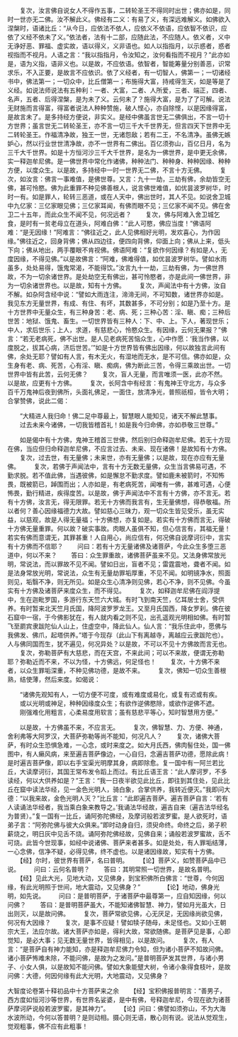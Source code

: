 <!-- { "loadSidebar": true } -->
　　复次，汝言佛自说女人不得作五事，二转轮圣王不得同时出世；佛亦如是，同时一世亦无二佛。汝不解此义。佛经有二义：有易了义，有深远难解义。如佛欲入涅槃时，语诸比丘：“从今日，应依法不依人，应依义不依语，应依智不依识，应依了义经不依未了义。”依法者，法有十二部，应随此法，不应随人。依义者，义中无诤好恶、罪福、虚实故，语以得义，义非语也。如人以指指月，以示惑者，惑者视指而不视月。人语之言：“我以指指月，令汝知之，汝何看指而不视月？”此亦如是，语为义指，语非义也。以是故，不应依语。依智者，智能筹量分别善恶，识常求乐，不入正要，是故言不应依识。依了义经者，有一切智人，佛第一；一切诸经书中，佛法第一；一切众中，比丘僧第一；布施得大富，持戒得生天，如是等是了义经。如说法师说法有五种利：一者、大富，二者、人所爱，三者、端正，四者、名声，五者、后得涅槃，是为未了义。云何未了？施得大富，是为了了可解。说法无财施而言得富，得富者说法人种种赞施，破人悭心，亦自除悭，以是因缘得富，是故言未了。是多持经方便说，非实义。是经中佛虽言世无二佛俱出，不言一切十方世界；虽言世无二转轮圣王，亦不言一切三千大千世界无，但言四天下世界中无二转轮圣王。作福清净故，独王一世，无诸怨敌；若有二王，不名清净。虽佛无嫉妒心，然以行业世世清净故，亦不一世界有二佛出。百亿须弥山，百亿日月，名为三千大千世界。如是十方恒河沙三千大千世界，是名为一佛世界，是中更无余佛，实一释迦牟尼佛。是一佛世界中常化作诸佛，种种法门、种种身、种种因缘、种种方便，以度众生。以是故，多持经中一时一世界无二佛，不言十方无佛。
　　复次，如汝言：佛言一事难值，是佛世尊。又言：九十一劫，三劫有佛，余劫皆空无佛，甚可怜愍。佛为此重罪不种见佛善根人，说言佛世难值，如优昙波罗树华，时时一有。如是罪人，轮转三恶道，或在人天中，佛出世时，其人不见。如说舍卫城中九亿家：三亿家眼见佛；三亿家耳闻，有佛而眼不见；三亿家不闻不见。佛在舍卫二十五年，而此众生不闻不见，何况远者？
　　复次，佛与阿难入舍卫城乞食，是时有一贫老母立在道头，阿难白佛：“此人可愍，佛应当度！”佛语阿难：“是无因缘！”阿难言：“佛往近之，此人见佛相好光明，发欢喜心，为作因缘。”佛往近之，回身背佛；佛从四边往，便四向背佛，仰面上向；佛从上来，低头下向；佛从地出，两手覆眼不肯视佛。佛语阿难：“复欲作何因缘？有如是人，无度因缘，不得见佛。”以是故佛言：“阿难，佛难得值，如优昙波罗树华。譬如水雨虽多，处处易得，饿鬼常渴，不能得饮。”汝言九十一劫，三劫有佛，为一佛世界故，不为一切余诸世界。是处劫空无有佛出，甚可怜愍者，亦是此间一佛世界，非为一切余诸世界也。以是故，知有十方佛。
　　复次，声闻法中有十方佛，汝自不解。如杂阿含经中说：“譬如大雨连注，渧渧无间，不可知数，诸世界亦如是。我见东方无量世界，有成、有住、有坏，其数甚多，不可分别；如是乃至十方。是十方世界中无量众生，有三种身苦：老、病、死；三种心苦：淫、瞋、痴；三种后世苦：地狱、饿鬼、畜生。一切世界皆有三种人：下、中、上。下人，著现世乐；中人，求后世乐；上人，求道，有慈悲心，怜愍众生。有因缘，云何无果报？”佛言：“若无老病死，佛不出世。是人见老病死苦恼众生，心中作愿：‘我当作佛，以度脱之，拔其心病，济后世苦。’”如是十方世界皆有佛出因缘，何以故独言此间有佛，余处无耶？譬如有人言，有木无火，有湿地而无水，是不可信。佛亦如是，众生身有老、病、死苦，心有淫、瞋、痴病，佛为断此三苦，令得三乘故出世。一切世界中皆有此苦，云何无佛？
　　复次，盲人无量，而言唯须一医，此亦不然。以是故，应更有十方佛。
　　复次，长阿含中有经言：有鬼神王守北方，与众多百千万鬼神后夜到佛所，头面礼佛足，一面住，放清净光，普照祇桓，皆令大明；合掌赞佛，说此二偈：

　　“大精进人我归命！佛二足中尊最上，智慧眼人能知见，诸天不解此慧事。
　　过去未来今诸佛，一切我皆稽首礼！如是我今归命佛，亦如恭敬三世尊。”

　　如是偈中有十方佛，鬼神王稽首三世佛，然后别归命释迦牟尼佛。若无十方现在佛，当应但归命释迦牟尼佛，不应言过去、未来、现在诸佛！是故知有十方佛。
　　复次，过去世，有无量佛；未来世，亦有无量佛；以是故，现在亦应有无量佛。
　　复次，若佛于声闻法中，言有十方无数无量佛，众生当言佛易可遇，不勤求脱。若不值此佛，当遇彼佛，如是懈怠不勤求度。譬如鹿未被箭时，不知怖畏，既被箭已，踔围而出；人亦如是，有老病死苦，闻唯有一佛，甚难可遇，心便怖畏，勤行精进，疾得度苦。以是故，佛于声闻法中不言有十方佛，亦不言无。若有十方佛，汝言无，得无限罪。若无十方佛而我言有，生无量佛想，得恭敬福。所以者何？善心因缘福德力大故。譬如慈心三昧力，观一切众生皆见受乐，虽无实益，以慈观，故是人得无量福；十方佛想，亦复如是。若实有十方佛而言无，得破十方佛无量重罪。何以故？破实事故。肉眼人虽俱不知，但心信言有，其福无量！若实有佛而意谓无，其罪甚重！人自用心，尚应信有，何况佛自说摩诃衍中，言实有十方佛而不信耶？
　　问曰：若有十方无量诸佛及诸菩萨，今此众生多堕三恶道中，何以不来？
　　答曰：众生罪重故，诸佛菩萨虽来不见。又法身佛常放光明，常说法，而以罪故不见不闻。譬如日出，盲者不见；雷霆震地，聋者不闻。如是法身常放光明，常说法，众生有无量劫罪垢厚重，不见不闻。如明镜净水，照面则见，垢翳不净，则无所见。如是众生心清净则见佛，若心不净，则不见佛。今虽实有十方佛及诸菩萨来度众生，而不得见。
　　复次，如释迦牟尼佛在阎浮提中，生在迦毗罗国，多游行东天竺六大城。有时飞到南天竺，亿耳居士舍，受供养。有时暂来北天竺月氏国，降阿波罗罗龙王。又至月氏国西，降女罗刹。佛在彼石窟中一宿，于今佛影犹在，有人就内看之则不见，出孔遥观光明相如佛。有时暂飞至罽宾隶跋陀仙人山上，住虚空中，降此仙人。仙人言：“我乐住此中，愿佛与我佛发、佛爪，起塔供养。”塔于今现存（此山下有离越寺，离越应云隶跋陀也）。人与佛同国而生，犹不遍见，何况异处？以是故，不可以不见十方佛故而言无也。
　　复次，弥勒菩萨有大慈悲，而在天宫，不来此间；可以不来故，便谓无弥勒耶？弥勒近而不来，不以为怪，十方佛远，何足怪也！
　　复次，十方佛不来者，以众生罪垢深重，不种见佛功德，是故不来。
　　复次，佛知一切众生善根熟，结使薄，然后来度。如偈说：

　　“诸佛先观知有人，一切方便不可度，或有难度或易化，或复有迟或有疾。
　　或以光明或神足，种种因缘度众生；有欲作逆佛愍除，或欲作逆佛不遮。
　　刚强难化用粗言，心柔易度用软言；虽有慈悲平等心，知时智慧用方便。”

　　以是故，十方佛虽不来，不应言无。
　　复次，佛智慧、力、方便、神通，舍利弗等大阿罗汉，大菩萨弥勒等尚不能知，何况凡人？
　　复次，诸佛大菩萨，有时众生恐惧急难，一心念，或时来度之。如大月氏西，佛肉髻住处，国一佛图中，有人癞风病，来至遍吉菩萨像边，一心自归，念遍吉菩萨功德，愿除此病！是时遍吉菩萨像，即以右手宝渠光明摩其身，病即除愈。复一国中有一阿兰若比丘，大读摩诃衍，其国王常布发令蹈上而过。有比丘语王言：“此人摩诃罗，不多读经，何以大供养如是？”王言：“我一日夜半欲见此比丘，即往到其住处，见此比丘在窟中读法华经，见一金色光明人，骑白象，合掌供养，我转近便灭。”我即问大德：“以我来故，金色光明人灭？”比丘言：“此即遍吉菩萨。遍吉菩萨自言：‘若有人读诵法华经者，我当乘白象来教导之。’我诵法华经故，遍吉自来（遍吉法华经名为普贤）。”复一国有一比丘，诵阿弥陀佛经，及摩诃般若波罗蜜。是人欲死时，语弟子言：“阿弥陀佛与彼大众俱来。”即时动身自归，须臾命终。命终之后，弟子积薪烧之，明日灰中见舌不烧。诵阿弥陀佛经故，见佛自来；诵般若波罗蜜故，舌不可烧。此皆今世现事，如经中说诸佛、菩萨来者甚多。如是处处，有人罪垢结薄，一心念佛，信净不疑，必得见佛，终不虚也。以是诸因缘故，知实有十方佛。
　　【经】尔时，彼世界有菩萨，名曰普明。
　　【论】菩萨义，如赞菩萨品中已说。
　　问曰：云何名普明？
　　答曰：其明常照一切世界，是故名普明。
　　【经】见此大光，见地大动，又见佛身，到宝积佛所白佛言：“世尊，今何因缘，有此光明照于世间，地大震动，又见佛身？”　　
　　【论】地动，佛身光明，如先说。
　　问曰：是普明菩萨，于诸菩萨中最尊第一，应自知因缘，何以问佛？
　　答曰：是普明菩萨虽大，不能知诸佛智慧、神力，譬如月光虽大，日出则灭，以是故问佛。
　　复次，菩萨常欲见佛，心无厌足，无因缘尚欲见佛，何况有大因缘？
　　复次，是事不应疑！譬如犊子随母，未足怪也。又如小王朝宗大王，法应尔故。诸大菩萨亦如是，得利大故，常欲随佛。是菩萨见是事，心即觉知，是必大事；见无数无量世界，皆得相见，以是故问。
　　复次，有人言：“是菩萨自有神力能知，亦是释迦牟尼佛力令知，但为诸小菩萨不知故问佛。诸小菩萨怖难未除，不能问佛，是故为之发问。”是普明菩萨发其世界，与诸小男子、小女人俱，以是故知不能问佛。譬如大象能躄大树，令诸小象得食枝叶，是故问佛：大德，何因何缘有此大光明，大地震动，又见佛身？

大智度论卷第十释初品中十方菩萨来之余
　　【经】宝积佛报普明言：“善男子，西方度如恒河沙等世界，有世界名娑婆，是中有佛，号释迦牟尼，今现在欲为诸菩萨摩诃萨说般若波罗蜜，是其神力”。
　　【论】问曰：佛譬如须弥山，不为大海水波所动，今何以答普明？是则动相。摄心则无语，散心则有说。说法从觉观生，觉观粗事，佛不应有此粗事！
